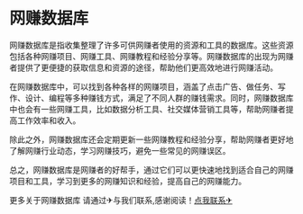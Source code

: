 # 网赚数据库

网赚数据库是指收集整理了许多可供网赚者使用的资源和工具的数据库。这些资源包括各种网赚项目、网赚工具、网赚教程和经验分享等。网赚数据库的出现为网赚者提供了更便捷的获取信息和资源的途径，帮助他们更高效地进行网赚活动。

在网赚数据库中，可以找到各种各样的网赚项目，涵盖了点击广告、做任务、写作、设计、编程等多种赚钱方式，满足了不同人群的赚钱需求。同时，网赚数据库中也会有一些网赚工具，比如数据分析工具、社交媒体营销工具等，帮助网赚者提高工作效率和收入。

除此之外，网赚数据库还会定期更新一些网赚教程和经验分享，帮助网赚者更好地了解网赚行业动态，学习网赚技巧，避免一些常见的网赚误区。

总之，网赚数据库是网赚者的好帮手，通过它们可以更快速地找到适合自己的网赚项目和工具，学习到更多的网赚知识和经验，提高自己的网赚能力。

更多关于网赚数据库 请通过✈与我们联系,感谢阅读！[点我联系✈](https://home.G208.com)
